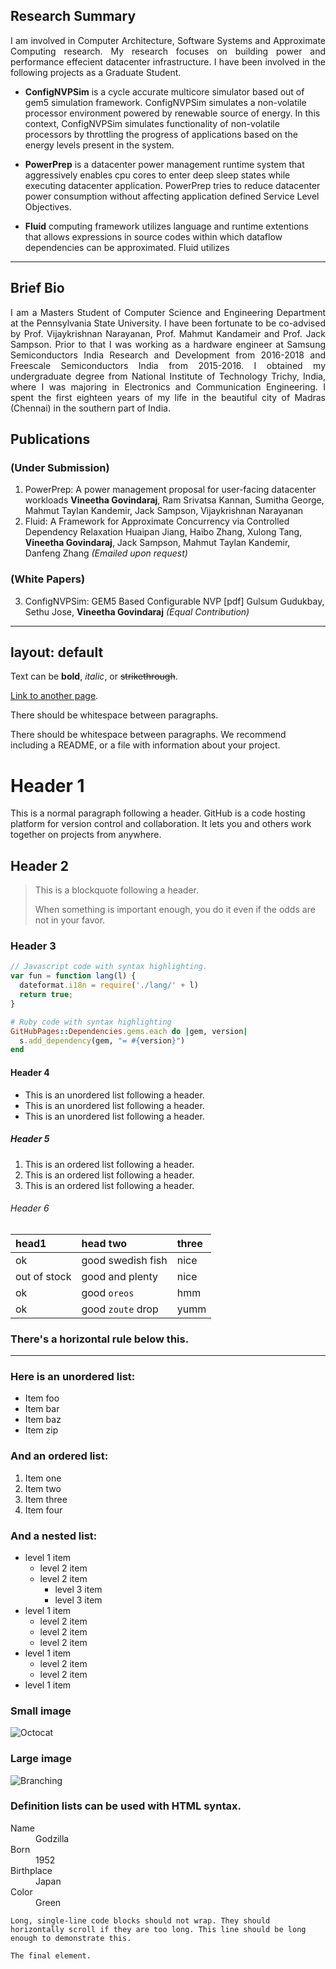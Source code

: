 ## Research Summary
<p align="justify">
I am involved in Computer Architecture, Software Systems and Approximate Computing research. My research focuses on 
building power and performance effecient datacenter infrastructure. I have been involved in the following projects as a Graduate Student.
</p>

*   **ConfigNVPSim** is a cycle accurate multicore simulator based out of gem5 simulation framework. ConfigNVPSim
simulates a non-volatile processor environment powered by renewable source of energy. In this context, ConfigNVPSim 
simulates functionality of non-volatile processors by throttling the progress of applications based on the energy 
levels present in the system. 
  
*   **PowerPrep** is a datacenter power management runtime system that aggressively enables cpu cores to enter deep 
    sleep states while executing datacenter application. PowerPrep tries to reduce datacenter power consumption without 
    affecting application defined Service Level Objectives. 
    
*   **Fluid** computing framework utilizes language and runtime extentions that allows expressions
    in source codes within which dataflow dependencies can be approximated. 
    Fluid utilizes 

---

## Brief Bio
<p align="justify">
I am a Masters Student of Computer Science and Engineering Department at the Pennsylvania State University. 
I have been fortunate to be co-advised by Prof. Vijaykrishnan Narayanan, Prof. Mahmut Kandameir and Prof. Jack Sampson.
Prior to that I was working as a hardware engineer at Samsung Semiconductors India Research and Development 
from 2016-2018 and Freescale Semiconductors India from 2015-2016. I obtained my undergraduate degree from National
 Institute of Technology Trichy, India, where I was majoring in Electronics and Communication Engineering. 
 I spent the first eighteen years of my life in the beautiful city of Madras (Chennai) in the southern part of India.
</p>


## Publications 
### (Under Submission)

1.  PowerPrep: A power management proposal for user-facing datacenter workloads
    **Vineetha Govindaraj**, Ram Srivatsa Kannan, Sumitha George, Mahmut Taylan Kandemir, 
    Jack Sampson, Vijaykrishnan Narayanan
2.  Fluid: A Framework for Approximate Concurrency via Controlled Dependency Relaxation
    Huaipan Jiang, Haibo Zhang, Xulong Tang, **Vineetha Govindaraj**, Jack Sampson, Mahmut Taylan Kandemir, Danfeng Zhang
    _(Emailed upon request)_
    
### (White Papers)

3.  ConfigNVPSim: GEM5 Based Configurable NVP [pdf]
    Gulsum Gudukbay, Sethu Jose, **Vineetha Govindaraj**
    _(Equal Contribution)_
    
---
layout: default
---

Text can be **bold**, _italic_, or ~~strikethrough~~.

[Link to another page](./another-page.html).

There should be whitespace between paragraphs.

There should be whitespace between paragraphs. We recommend including a README, or a file with information about your project.

# Header 1

This is a normal paragraph following a header. GitHub is a code hosting platform for version control and collaboration. It lets you and others work together on projects from anywhere.

## Header 2

> This is a blockquote following a header.
>
> When something is important enough, you do it even if the odds are not in your favor.

### Header 3

```js
// Javascript code with syntax highlighting.
var fun = function lang(l) {
  dateformat.i18n = require('./lang/' + l)
  return true;
}
```

```ruby
# Ruby code with syntax highlighting
GitHubPages::Dependencies.gems.each do |gem, version|
  s.add_dependency(gem, "= #{version}")
end
```

#### Header 4

*   This is an unordered list following a header.
*   This is an unordered list following a header.
*   This is an unordered list following a header.

##### Header 5

1.  This is an ordered list following a header.
2.  This is an ordered list following a header.
3.  This is an ordered list following a header.

###### Header 6

| head1        | head two          | three |
|:-------------|:------------------|:------|
| ok           | good swedish fish | nice  |
| out of stock | good and plenty   | nice  |
| ok           | good `oreos`      | hmm   |
| ok           | good `zoute` drop | yumm  |

### There's a horizontal rule below this.

* * *

### Here is an unordered list:

*   Item foo
*   Item bar
*   Item baz
*   Item zip

### And an ordered list:

1.  Item one
1.  Item two
1.  Item three
1.  Item four

### And a nested list:

- level 1 item
  - level 2 item
  - level 2 item
    - level 3 item
    - level 3 item
- level 1 item
  - level 2 item
  - level 2 item
  - level 2 item
- level 1 item
  - level 2 item
  - level 2 item
- level 1 item

### Small image

![Octocat](https://github.githubassets.com/images/icons/emoji/octocat.png)

### Large image

![Branching](https://guides.github.com/activities/hello-world/branching.png)


### Definition lists can be used with HTML syntax.

<dl>
<dt>Name</dt>
<dd>Godzilla</dd>
<dt>Born</dt>
<dd>1952</dd>
<dt>Birthplace</dt>
<dd>Japan</dd>
<dt>Color</dt>
<dd>Green</dd>
</dl>

```
Long, single-line code blocks should not wrap. They should horizontally scroll if they are too long. This line should be long enough to demonstrate this.
```

```
The final element.
```
